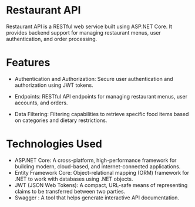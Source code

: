 # Restaurant API
Restaurant API is a RESTful web service built using ASP.NET Core. It provides backend support for managing restaurant menus, user authentication, and order processing.

# Features
- Authentication and Authorization: Secure user authentication and authorization using JWT tokens.

- Endpoints: RESTful API endpoints for managing restaurant menus, user accounts, and orders.

- Data Filtering: Filtering capabilities to retrieve specific food items based on categories and dietary restrictions.

# Technologies Used
- ASP.NET Core: A cross-platform, high-performance framework for building modern, cloud-based, and internet-connected applications.
- Entity Framework Core: Object-relational mapping (ORM) framework for .NET to work with databases using .NET objects.
- JWT (JSON Web Tokens): A compact, URL-safe means of representing claims to be transferred between two parties.
- Swagger : A tool that helps generate interactive API documentation.

